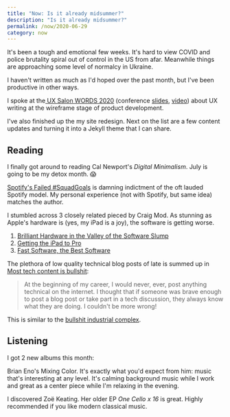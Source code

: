 ```yaml
---
title: "Now: Is it already midsummer?"
description: "Is it already midsummer?"
permalink: /now/2020-06-29
category: now
---
```


It's been a tough and emotional few weeks. It's hard to view COVID and police brutality spiral out of control in the US from afar. Meanwhile things are approaching some level of normalcy in Ukraine.

I haven't written as much as I'd hoped over the past month, but I've been productive in other ways. 

I spoke at the[ UX Salon WORDS 2020](http://words2020.uxsalon.com/speakers/derek-kedziora/) (conference [slides](http://127.0.0.1:4000/static/portfolio/ux-salon-2020-words.pdf), [video](https://youtu.be/c44NG68tc1I?t=4621)) about UX writing at the wireframe stage of product development. 

I've also finished up the my site redesign. Next on the list are a few content updates and turning it into a Jekyll theme that I can share. 

## Reading 

I finally got around to reading Cal Newport's *Digital Minimalism*. July is going to be my detox month. 😱

[Spotify's Failed #SquadGoals](https://www.jeremiahlee.com/posts/failed-squad-goals/) is damning indictment of the oft lauded Spotify model. My personal experience (not with Spotify, but same idea) matches the author.

I stumbled across 3 closely related pieced by Craig Mod. As stunning as Apple's hardware is (yes, my iPad is a joy), the software is getting worse. 

1. [Brilliant Hardware in the Valley of the Software Slump](https://craigmod.com/essays/software_slump/)
2. [Getting the iPad to Pro](https://craigmod.com/essays/ipad_pro/)
3. [Fast Software, the Best Software](https://craigmod.com/essays/fast_software/)

The plethora of low quality technical blog posts of late is summed up in [Most tech content is bullshit](https://www.aleksandra.codes/tech-content-consumer): 

> At the beginning of my career, I would never, ever, post anything technical on the internet. I thought that if someone was brave enough to post a blog post or take part in a tech discussion, they always know what they are doing. I couldn't be more wrong!

This is similar to the [bullshit industrial complex](https://99u.adobe.com/articles/55974/the-creative-worlds-bullshit-industrial-complex). 

## Listening 

I got 2 new albums this month: 

Brian Eno's Mixing Color. It's exactly what you'd expect from him: music that's interesting at any level. It's calming background music while I work and great as a center piece while I'm relaxing in the evening. 

I discovered Zoë Keating. Her older EP *One Cello x 16* is great. Highly recommended if you like modern classical music. 


